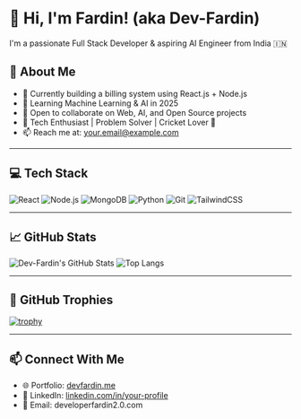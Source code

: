 # 👋 Hi, I'm Fardin! (aka Dev-Fardin)

I'm a passionate Full Stack Developer & aspiring AI Engineer from India 🇮🇳

## 🚀 About Me
- 🔭 Currently building a billing system using React.js + Node.js
- 🌱 Learning Machine Learning & AI in 2025
- 👯 Open to collaborate on Web, AI, and Open Source projects
- 🧠 Tech Enthusiast | Problem Solver | Cricket Lover 🏏
- 📫 Reach me at: your.email@example.com

---

## 💻 Tech Stack

![React](https://img.shields.io/badge/-React-black?style=flat-square&logo=react)
![Node.js](https://img.shields.io/badge/-Node.js-black?style=flat-square&logo=node.js)
![MongoDB](https://img.shields.io/badge/-MongoDB-black?style=flat-square&logo=mongodb)
![Python](https://img.shields.io/badge/-Python-black?style=flat-square&logo=python)
![Git](https://img.shields.io/badge/-Git-black?style=flat-square&logo=git)
![TailwindCSS](https://img.shields.io/badge/-TailwindCSS-black?style=flat-square&logo=tailwind-css)

---

## 📈 GitHub Stats

![Dev-Fardin's GitHub Stats](https://github-readme-stats.vercel.app/api?username=Dev-Fardin&show_icons=true&theme=radical)
![Top Langs](https://github-readme-stats.vercel.app/api/top-langs/?username=Dev-Fardin&layout=compact&theme=radical)

---

## 🧩 GitHub Trophies

[![trophy](https://github-profile-trophy.vercel.app/?username=Dev-Fardin&theme=onedark)](https://github.com/ryo-ma/github-profile-trophy)

---

## 📫 Connect With Me
- 🌐 Portfolio: [devfardin.me]()
- 💼 LinkedIn: [linkedin.com/in/your-profile](linkedin.com/in/md-fardin-alam-0349621a1)
- 📧 Email: developerfardin2.0.com

